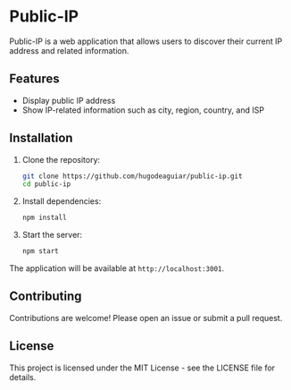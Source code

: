 # Public-IP

Public-IP is a web application that allows users to discover their current IP address and related information.

## Features

- Display public IP address
- Show IP-related information such as city, region, country, and ISP

## Installation

1. Clone the repository:
    ```sh
    git clone https://github.com/hugodeaguiar/public-ip.git
    cd public-ip
    ```

2. Install dependencies:
    ```sh
    npm install
    ```

3. Start the server:
    ```sh
    npm start
    ```

The application will be available at `http://localhost:3001`.

## Contributing

Contributions are welcome! Please open an issue or submit a pull request.

## License

This project is licensed under the MIT License - see the LICENSE file for details.